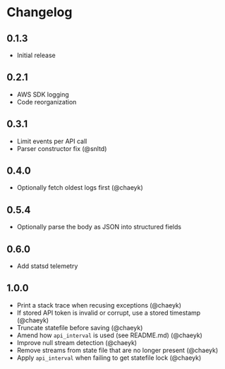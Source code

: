 # Changelog

## 0.1.3

* Initial release

## 0.2.1

* AWS SDK logging
* Code reorganization

## 0.3.1

* Limit events per API call
* Parser constructor fix (@snltd)

## 0.4.0

* Optionally fetch oldest logs first (@chaeyk)

## 0.5.4

* Optionally parse the body as JSON into structured fields

## 0.6.0

* Add statsd telemetry

## 1.0.0

* Print a stack trace when recusing exceptions (@chaeyk)
* If stored API token is invalid or corrupt, use a stored timestamp (@chaeyk)
* Truncate statefile before saving (@chaeyk)
* Amend how `api_interval` is used (see README.md) (@chaeyk)
* Improve null stream detection (@chaeyk)
* Remove streams from state file that are no longer present (@chaeyk)
* Apply `api_interval` when failing to get statefile lock (@chaeyk)
